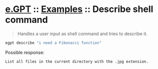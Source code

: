 # [e.GPT](../README.md) :: [Examples](./README.md) :: Describe shell command

> Handles a user input as shell command and tries to describe it.

```bash
egpt describe "i need a Fibonacci function"
```

Possible response:

```
List all files in the current directory with the .jpg extension.
```